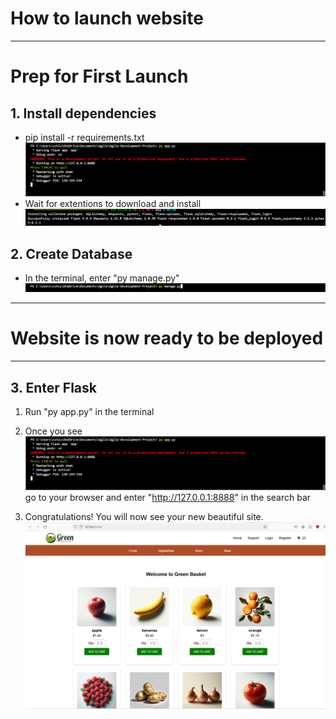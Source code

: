 # How to launch website
***
# Prep for First Launch
## 1. Install dependencies
- pip install -r requirements.txt
![pipinstall](https://github.com/PythThm/Agile-Development-Project/blob/develop/static/documentation/flasked.PNG?raw=true)
- Wait for extentions to download and install
![installed](https://github.com/PythThm/Agile-Development-Project/blob/develop/static/documentation/pipinstalled.PNG?raw=true)


## 2. Create Database
- In the terminal, enter "py manage.py"
![manage](https://github.com/PythThm/Agile-Development-Project/blob/develop/static/documentation/manage.PNG?raw=true)

***


# Website is now ready to be deployed
***

## 3. Enter Flask
1. Run "py app.py" in the terminal

2. Once you see
![flask](https://github.com/PythThm/Agile-Development-Project/blob/develop/static/documentation/flasked.PNG?raw=true)
go to your browser and enter "http://127.0.0.1:8888" in the search bar
3. Congratulations! You will now see your new beautiful site.
![site](https://github.com/PythThm/Agile-Development-Project/blob/develop/static/documentation/website.PNG?raw=true)

